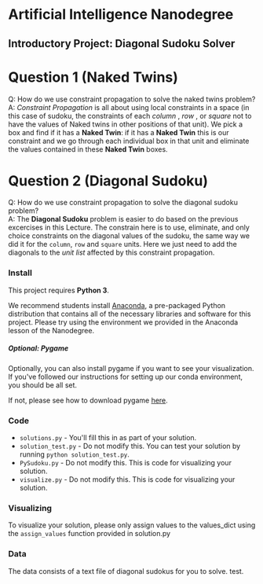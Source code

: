 # Artificial Intelligence Nanodegree
## Introductory Project: Diagonal Sudoku Solver

# Question 1 (Naked Twins)
Q: How do we use constraint propagation to solve the naked twins problem?  
A: *Constraint Propagation* is all about using local constraints in a space (in this case of sudoku, the constraints of each _column_ , _row_ , or _square_ not to have the values of Naked twins in other positions of that unit). We pick a box and find if it has a **Naked Twin**: if it has a **Naked Twin** this is our constraint and we go through each individual box in that unit and eliminate the values contained in these **Naked Twin** boxes. 

# Question 2 (Diagonal Sudoku)
Q: How do we use constraint propagation to solve the diagonal sudoku problem?  
A: The **Diagonal Sudoku** problem is easier to do based on the previous excercises in this Lecture. The constrain here is to use, eliminate, and only choice constraints on the diagonal values of the sudoku, the same way we did it for the `column`, `row` and `square` units. Here we just need to add the diagonals to the _unit list_ affected by this constraint propagation. 

### Install

This project requires **Python 3**.

We recommend students install [Anaconda](https://www.continuum.io/downloads), a pre-packaged Python distribution that contains all of the necessary libraries and software for this project. 
Please try using the environment we provided in the Anaconda lesson of the Nanodegree.

##### Optional: Pygame

Optionally, you can also install pygame if you want to see your visualization. If you've followed our instructions for setting up our conda environment, you should be all set.

If not, please see how to download pygame [here](http://www.pygame.org/download.shtml).

### Code

* `solutions.py` - You'll fill this in as part of your solution.
* `solution_test.py` - Do not modify this. You can test your solution by running `python solution_test.py`.
* `PySudoku.py` - Do not modify this. This is code for visualizing your solution.
* `visualize.py` - Do not modify this. This is code for visualizing your solution.

### Visualizing

To visualize your solution, please only assign values to the values_dict using the ```assign_values``` function provided in solution.py

### Data

The data consists of a text file of diagonal sudokus for you to solve. test.
